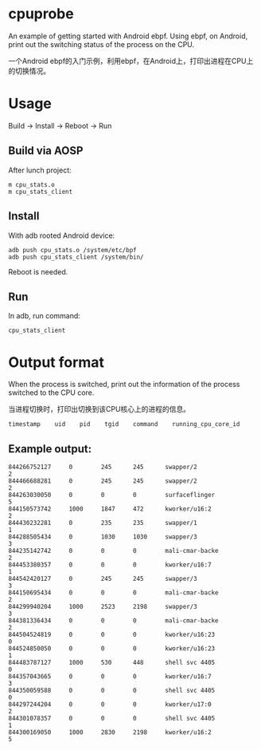 # cpuprobe

An example of getting started with Android ebpf. Using ebpf, on Android, print out the switching status of the process on the CPU.

一个Android ebpf的入门示例，利用ebpf，在Android上，打印出进程在CPU上的切换情况。

# Usage

Build -> Install -> Reboot -> Run

## Build via AOSP

After lunch project:

```
m cpu_stats.o
m cpu_stats_client
```

## Install

With adb rooted Android device:

```
adb push cpu_stats.o /system/etc/bpf
adb push cpu_stats_client /system/bin/
```

Reboot is needed.

## Run

In adb, run command:

```
cpu_stats_client
```

# Output format

When the process is switched, print out the information of the process switched to the CPU core.

当进程切换时，打印出切换到该CPU核心上的进程的信息。

```
timestamp    uid    pid    tgid    command    running_cpu_core_id
```

## Example output:

```
844266752127     0        245      245      swapper/2                        2
844466688281     0        245      245      swapper/2                        2
844263030050     0        0        0        surfaceflinger                   5
844150573742     1000     1847     472      kworker/u16:2                    2
844430232281     0        235      235      swapper/1                        1
844288505434     0        1030     1030     swapper/3                        3
844235142742     0        0        0        mali-cmar-backe                  2
844453380357     0        0        0        kworker/u16:7                    1
844542420127     0        245      245      swapper/3                        3
844150695434     0        0        0        mali-cmar-backe                  2
844299940204     1000     2523     2198     swapper/3                        3
844381336434     0        0        0        mali-cmar-backe                  2
844504524819     0        0        0        kworker/u16:23                   0
844524850050     0        0        0        kworker/u16:23                   1
844483787127     1000     530      448      shell svc 4405                   0
844357043665     0        0        0        kworker/u16:7                    3
844350059588     0        0        0        shell svc 4405                   0
844297244204     0        0        0        kworker/u17:0                    2
844301078357     0        0        0        shell svc 4405                   1
844300169050     1000     2830     2198     kworker/u16:2                    5
```
